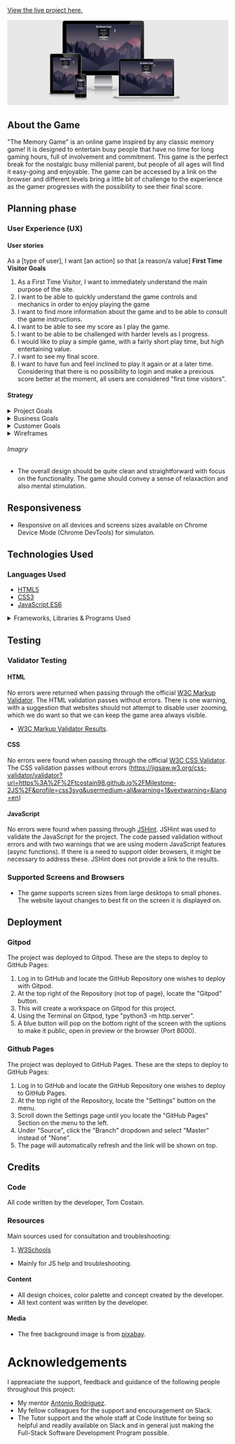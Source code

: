 
[View the live project here.](https://tcostain98.github.io/Milestone-2JS/)


![Responsive Mockup](https://github.com/tcostain98/Milestone-2JS/blob/5dd7ecc92545a4e4ea5ab4efb31fd92226c90574/AmIResponsiveJavaScript2.jpg)

## About the Game

"The Memory Game" is an online game inspired by any classic memory game!
It is designed to entertain busy people that have no time for long gaming hours, full of involvement and commitment.
This game is the perfect break for the nostalgic busy millenial parent, but people of all ages will find it easy-going and enjoyable.
The game can be accessed by a link on the browser and different levels bring a little bit of challenge to the experience as the gamer progresses with the possibility to see their final score.
## Planning phase
### User Experience (UX)
#### User stories
As a [type of user], I want [an action] so that [a reason/a value]
**First Time Visitor Goals**
1. As a First Time Visitor, I want to immediately understand the main purpose of the site. 
2. I want to be able to quickly understand the game controls and mechanics in order to enjoy playing the game
3. I want to find more information about the game and to be able to consult the game instructions. 
4. I want to be able to see my score as I play the game.
5. I want to be able to be challenged with harder levels as I progress.
6. I would like to play a simple game, with a fairly short play time, but high entertaining value.
7. I want to see my final score.
8. I want to have fun and feel inclined to play it again or at a later time.
Considering that there is no possibility to login and make a previous score better at the moment, all users are considered "first time visitors".
#### Strategy
<details>
<summary>Project Goals</summary>
The purpose of this project is to build an interactive website, using JavaScript. The website should have fun colors and provide good entertainment value. The user should feel good about playing the game and want to play it again immediately after or at a later time.
Although it is a simple game, in comparison to what is available today, this game has the nostalgic appeal of a classic memory game. In this project, the main goal is to make sure that the user decides to play the game and can the game mechanics. 
</details>
<details>
<summary>Business Goals</summary>
The main goal of the website is to offer a game to attract players. 
The game is free, but this is a good way to test for features before potentially developing it further or even creating a paid version. Developing and deploying a game in this manner can save time, by just "shipping it" with the MVP (minimun viable product) and later iterating and improving it little by little.
**Audience:** the game targets mainly busy nostalgic "millenials" - people in the age range 25-40. 
However, people of all ages can enjoy the game. Basic knowledge of English is helpful to read the "instructions" , but not a requirement to play.
While most people all over the world alrealdy know somewhat how to play this game, due to the popularity of the memory games, our main audience consists of busy and nostalgic "millenial" parents. Therefore our marketing language is adapted to this group of people.
</details>
<details>
<summary>Customer Goals</summary>
Prospective players / first website visitors: get to know the game, decide to play and enjoy the playing experience. The game should instill the desire to play again immediately after a game session or at a later time.
One main goal is for the player to have such a fun experience that they will recommend it to friends and family, by sharing the link of the game.
In the future, after testing the free version, the players might be able to have a paid version available with extra fun features.
</details>

<details>
<summary>Wireframes</summary>
- A first wireframes were created on  Balsamiq.
[Balsamiq wireframes] Desktop (https://github.com/tcostain98/Milestone-2JS/blob/42f6315143007d6d052c449f78b1d81d478d70d7/ThememorygameWireframe%20Desktop.pdf)
Mobile (https://github.com/tcostain98/Milestone-2JS/blob/399fcdcb634856b6df39cc839fe641f95e9df3cf/ThememorygameWireframe%20Mobile.pdf)
Tablet (https://github.com/tcostain98/Milestone-2JS/blob/399fcdcb634856b6df39cc839fe641f95e9df3cf/ThememorygameWireframe%20Tablet.pdf)
</details>

###### Imagry
- The overall design should be quite clean and straightforward with focus on the functionality. The game should convey a sense of relaxaction and also mental stimulation. 

## Responsiveness
- Responsive on all devices and screens sizes available on Chrome Device Mode (Chrome DevTools) for simulaton.
## Technologies Used
### Languages Used
- [HTML5](https://en.wikipedia.org/wiki/HTML5)
- [CSS3](https://en.wikipedia.org/wiki/Cascading_Style_Sheets)
- [JavaScript ES6](https://en.wikipedia.org/wiki/JavaScript)
<details>
<summary>Frameworks, Libraries & Programs Used</summary>
1. [Balsamiq](https://balsamiq.com/)
    - Balsamiq was used in the conception and design process to create the [wireframes](https://github.com/adrinecl/milestone-project2/blob/master/docs/wireframes/gummy-worms-game-wireframe.png).
2. [Font Awesome](https://fontawesome.com/)
    - Font Awesome was used for the icons in the website, social media icons in the footer section and to add icons for aesthetic, visual metaphors and UX purposes.
3. [Gitpod](https://www.gitpod.io/) 
    - Gitpod was used for the development of the website, by running Visual Studio Code (VS Code) to edit code, commiting to Git and pushing to GitHub.
4. [VS Code](https://code.visualstudio.com/)
    - VS Code is used to edit the code on Gitpod.
5. [Git](https://git-scm.com/)
    - Git was used for version control with the Gitpod terminal to commit to Git and then push to GitHub.
6. [GitHub](https://github.com/)
    - GitHub is used to get the initial project template from Code Institute's repository. Then all of the incremental progress was documented through commits pushed to this ![GitHub repository](https://github.com/adrinecl/milestone-project2), where you can also find the code and files that belong the project. After being pushed from Git, the files are updated and the ![commit history](https://github.com/adrinecl/milestone-project2/commits/master) is available here. The website was also deployed to GitHub pages for the live demo.
7. [Chrome DevTools](https://developer.chrome.com/docs/devtools/)
   - Chrome DevTools is a set of web developer tools built directly into the Google Chrome browser. Used mainly for inspecting elements and the console, in order to fix layout issues and some other JavaScript bugs.
8. [Am I Responsive?](http://ami.responsivedesign.is/)
   - This website was used to check responsiveness and for the mockup generation in the beginning this README file.
</details>

## Testing
### Validator Testing
#### HTML
No errors were returned when passing through the official [W3C Markup Validator](https://validator.w3.org/).
The HTML validation passes without errors. There is one warning, with a suggestion that websites should not attempt to disable user zooming, which we do want so that we can keep the game area always visible.
- [W3C Markup Validator Results](https://validator.w3.org/nu/?doc=https%3A%2F%2Ftcostain98.github.io%2FMilestone-2JS%2F).
#### CSS
No errors were found when passing through the official [W3C CSS Validator](https://jigsaw.w3.org/css-validator/).
The CSS validation passes without errors (https://jigsaw.w3.org/css-validator/validator?uri=https%3A%2F%2Ftcostain98.github.io%2FMilestone-2JS%2F&profile=css3svg&usermedium=all&warning=1&vextwarning=&lang=en)
#### JavaScript
No errors were found when passing through [JSHint](https://jshint.com).
JSHint was used to validate the JavaScript for the project. The code passed validation without errors and with two warnings that we are using modern JavaScript features (async functions). If there is a need to support older browsers, it might be necessary to address these. JSHint does not provide a link to the results.

### Supported Screens and Browsers

- The game supports screen sizes from large desktops to small phones. The website layout changes to best fit on the screen it is displayed on.
## Deployment
### Gitpod
The project was deployed to Gitpod.
These are the steps to deploy to GitHub Pages:
1. Log in to GitHub and locate the GitHub Repository one wishes to deploy with Gitpod.
2. At the top right of the Repository (not top of page), locate the "Gitpod" button.
3. This will create a workspace on Gitpod for this project.
4. Using the Terminal on Gitpod, type "python3 -m http.server".
5. A blue button will pop on the bottom right of the screen with the options to make it public, open in preview or the browser (Port 8000).
### Github Pages
The project was deployed to GitHub Pages.
These are the steps to deploy to GitHub Pages:
1. Log in to GitHub and locate the GitHub Repository one wishes to deploy to GitHub Pages.
2. At the top right of the Repository, locate the "Settings" button on the menu.
3. Scroll down the Settings page until you locate the "GitHub Pages" Section on the menu to the left.
4. Under "Source", click the "Branch" dropdown and select "Master" instead of "None".
5. The page will automatically refresh and the link will be shown on top.
## Credits
### Code
All code written by the developer, Tom Costain.
### Resources
Main sources used for consultation and troubleshooting:
1. [W3Schools](https://www.w3schools.com/)
- Mainly for JS help and troubleshooting.

#### Content
- All design choices, color palette and concept created by the developer.
- All text content was written by the developer.

#### Media
- The free background image is from [pixabay](https://pixabay.com/).
# Acknowledgements
I appreaciate the support, feedback and guidance of the following people throughout this project:
- My mentor [Antonio Rodriguez](https://github.com/AkaAnto).
- My fellow colleagues for the support and encouragement on Slack.
- The Tutor support and the whole staff at Code Institute for being so helpful and readily available on Slack and in general just making the Full-Stack Software Development Program possible.